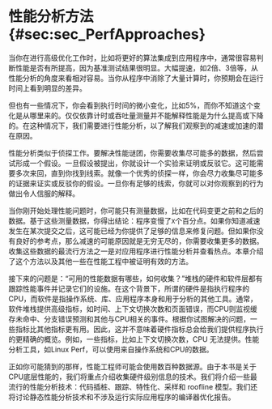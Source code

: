 # 性能分析方法 {#sec:sec_PerfApproaches}

当你在进行高级优化工作时，比如将更好的算法集成到应用程序中，通常很容易判断性能是否有所提高，因为基准测试结果很明显。大幅提速，如2倍、3倍等，从性能分析的角度来看相对容易。当你从程序中消除了大量计算时，你预期会在运行时间上看到明显的差异。

但也有一些情况下，你会看到执行时间的微小变化，比如5%，而你不知道这个变化是从哪里来的。仅仅依靠计时或吞吐量测量并不能解释性能是为什么提高或下降的。在这种情况下，我们需要进行性能分析，以了解我们观察到的减速或加速的潜在原因。

性能分析类似于侦探工作。要解决性能谜团，你需要收集尽可能多的数据，然后尝试形成一个假设。一旦假设被提出，你就设计一个实验来证明或反驳它。这可能需要多次来回，直到你找到线索。就像一个优秀的侦探一样，你会尽力收集尽可能多的证据来证实或反驳你的假设。一旦你有足够的线索，你就可以对你观察到的行为做出令人信服的解释。

当你刚开始处理性能问题时，你可能只有测量数据，比如在代码变更之前和之后的数据。基于这些测量数据，你得出结论：程序变慢了`X`个百分点。如果你知道减速发生在某次提交之后，这可能已经为你提供了足够的信息来修复问题。但如果你没有良好的参考点，那么减速的可能原因就是无穷无尽的，你需要收集更多的数据。收集这些数据的最流行方法之一是对应用程序进行性能分析并查看热点。本章介绍了这个方法以及其他一些在性能工程中被证明有效的方法。

接下来的问题是：“可用的性能数据有哪些，如何收集？”堆栈的硬件和软件层都有跟踪性能事件并记录它们的设施。在这个背景下，所谓的硬件是指执行程序的CPU，而软件是指操作系统、库、应用程序本身和用于分析的其他工具。通常，软件堆栈提供高级指标，如时间、上下文切换次数和页面错误，而CPU则监视缓存未命中、分支错误预测和其他与CPU相关的事件。根据你试图解决的问题，一些指标比其他指标更有用。因此，这并不意味着硬件指标总会给我们提供程序执行的更精确的概览。例如，一些指标，比如上下文切换次数，CPU 无法提供。性能分析工具，如Linux Perf，可以使用来自操作系统和CPU的数据。

正如你可能猜到的那样，性能工程师可能会使用数百种数据源。由于本书是关于CPU底层性能的，我们将重点介绍收集硬件级别信息的技术。我们将介绍一些最流行的性能分析技术：代码插桩、跟踪、特性化、采样和 roofline 模型。我们还将讨论静态性能分析技术和不涉及运行实际应用程序的编译器优化报告。